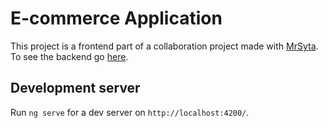 # E-commerce Application

This project is a frontend part of a collaboration project made with [MrSyta](https://github.com/MrSyta). To see the backend go [here](https://github.com/MrSyta/ecommerce_backend).

## Development server

Run `ng serve` for a dev server on `http://localhost:4200/`.